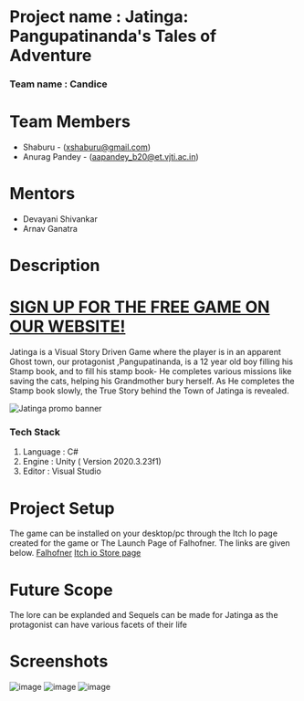 # **Project name : Jatinga: Pangupatinanda's Tales of Adventure**
### **Team name : Candice**
# **Team Members**
* Shaburu - (xshaburu@gmail.com)
* Anurag Pandey - (aapandey_b20@et.vjti.ac.in)

# **Mentors**
* Devayani Shivankar
* Arnav Ganatra
# **Description**
 <h1><a href="https://shaburu.github.io/Falhofner/" target="_blank">SIGN UP FOR THE FREE GAME ON OUR WEBSITE! </a></h1>
 <p> Jatinga is a Visual Story Driven Game where the player is in an apparent Ghost town, our protagonist ,Pangupatinanda, is a 12 year old boy filling his Stamp book, and to fill his stamp book- He completes various missions like saving the cats, helping his Grandmother bury herself. As He completes the Stamp book slowly, the True Story behind  the Town of Jatinga is revealed. <p>

 ![Jatinga promo banner](https://user-images.githubusercontent.com/67481819/149756285-8fdfec5a-4acc-4a00-9332-347c401fabaa.jpg)

 ### **Tech Stack**
1. Language : C#
2. Engine : Unity ( Version 2020.3.23f1)
3. Editor : Visual Studio

 # **Project Setup**
 The game can be installed on your desktop/pc through the Itch Io page created for the game or The Launch Page of Falhofner. The links are given below.
 <a href="https://shaburu.github.io/Falhofner/" target="_blank"> Falhofner</a>
  <a href="https://shaburu.itch.io/jatinga" target="_blank"> Itch io Store page</a>
 
 
# **Future Scope**
 The lore can be explanded and Sequels can be made for Jatinga as the protagonist can have various facets of their life
 
 # **Screenshots**
 ![image](https://user-images.githubusercontent.com/67481819/149765172-3d6837d9-54ac-444e-a416-d83e0c60409f.png)
![image](https://user-images.githubusercontent.com/67481819/149765245-5a806467-cbf2-4b67-9eb5-4279134171e8.png)
![image](https://user-images.githubusercontent.com/67481819/149765305-66dcd908-2b36-4318-9964-97088311bf77.png)
